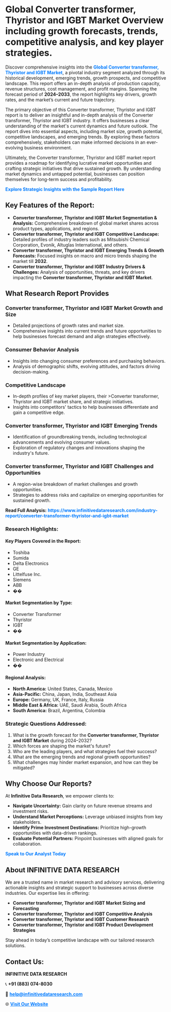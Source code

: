 <h1>Global Converter transformer, Thyristor and IGBT Market Overview including growth forecasts, trends, competitive analysis, and key player strategies.</h1>
<p>
Discover comprehensive insights into the 
<a href="https://www.infinitivedataresearch.com/industry-report/converter-transformer-thyristor-and-igbt-market" rel="dofollow" style="color: #007BFF; text-decoration: none;"><strong>Global Converter transformer, Thyristor and IGBT Market</strong></a>, a pivotal industry segment analyzed through its historical development, emerging trends, growth prospects, and competitive landscape. This report offers an in-depth analysis of production capacity, revenue structures, cost management, and profit margins. Spanning the forecast period of <strong>2024–2033</strong>, the report highlights key drivers, growth rates, and the market’s current and future trajectory.
</p>
<p>
The primary objective of this Converter transformer, Thyristor and IGBT report is to deliver an insightful and in-depth analysis of the Converter transformer, Thyristor and IGBT industry. It offers businesses a clear understanding of the market's current dynamics and future outlook. The report dives into essential aspects, including market size, growth potential, competitive landscapes, and emerging trends. By exploring these factors comprehensively, stakeholders can make informed decisions in an ever-evolving business environment.
</p>
<p>
Ultimately, the Converter transformer, Thyristor and IGBT market report provides a roadmap for identifying lucrative market opportunities and crafting strategic initiatives that drive sustained growth. By understanding market dynamics and untapped potential, businesses can position themselves for long-term success and profitability.
</p>
<p>
<a href="https://www.infinitivedataresearch.com/request-sample/reportId=108176" style="color: #007BFF; text-decoration: none;"><strong>Explore Strategic Insights with the Sample Report Here</strong></a>
</p>

<h2>Key Features of the Report:</h2>
<ul>
<li><strong>Converter transformer, Thyristor and IGBT Market Segmentation & Analysis:</strong> Comprehensive breakdown of global market shares across product types, applications, and regions.</li>
<li><strong>Converter transformer, Thyristor and IGBT Competitive Landscape:</strong> Detailed profiles of industry leaders such as Mitsubishi Chemical Corporation, Evonik, Altuglas International, and others.</li>
<li><strong>Converter transformer, Thyristor and IGBT Emerging Trends & Growth Forecasts:</strong> Focused insights on macro and micro trends shaping the market till <strong>2032</strong>.</li>
<li><strong>Converter transformer, Thyristor and IGBT Industry Drivers & Challenges:</strong> Analysis of opportunities, threats, and key drivers impacting the <strong>Converter transformer, Thyristor and IGBT Market</strong>.</li>
</ul>

<h2>What Research Report Provides</h2>
<h3>Converter transformer, Thyristor and IGBT Market Growth and Size</h3>
<ul>
<li>Detailed projections of growth rates and market size.</li>
<li>Comprehensive insights into current trends and future opportunities to help businesses forecast demand and align strategies effectively.</li>
</ul>

<h3>Consumer Behavior Analysis</h3>
<ul>
<li>Insights into changing consumer preferences and purchasing behaviors.</li>
<li>Analysis of demographic shifts, evolving attitudes, and factors driving decision-making.</li>
</ul>

<h3>Competitive Landscape</h3>
<ul>
<li>In-depth profiles of key market players, their >Converter transformer, Thyristor and IGBT market share, and strategic initiatives.</li>
<li>Insights into competitors' tactics to help businesses differentiate and gain a competitive edge.</li>
</ul>

<h3>Converter transformer, Thyristor and IGBT Emerging Trends</h3>
<ul>
<li>Identification of groundbreaking trends, including technological advancements and evolving consumer values.</li>
<li>Exploration of regulatory changes and innovations shaping the industry's future.</li>
</ul>

<h3>Converter transformer, Thyristor and IGBT Challenges and Opportunities</h3>
<ul>
<li>A region-wise breakdown of market challenges and growth opportunities.</li>
<li>Strategies to address risks and capitalize on emerging opportunities for sustained growth.</li>
</ul>
<p><strong>Read Full Analysis:</strong> <a href="https://www.infinitivedataresearch.com/industry-report/converter-transformer-thyristor-and-igbt-market" rel="dofollow" style="color: #007BFF; text-decoration: none;"><strong>https://www.infinitivedataresearch.com/industry-report/converter-transformer-thyristor-and-igbt-market</strong></a></p>
<h3>Research Highlights:</h3>
<h4>Key Players Covered in the Report:</h4>
<ul><li>Toshiba</li><li>Sumida</li><li>Delta Electronics</li><li>GE</li><li>Littelfuse Inc.</li><li>Siemens</li><li>ABB</li><li>��</li></ul>
<h4>Market Segmentation by Type:</h4>
<ul><li>Converter Transformer</li><li>Thyristor</li><li>IGBT</li><li>��</li></ul>
<h4>Market Segmentation by Application:</h4>
<ul><li>Power Industry</li><li>Electronic and Electrical</li><li>��</li></ul>

<h4>Regional Analysis:</h4>
<ul>
<li><strong>North America:</strong> United States, Canada, Mexico</li>
<li><strong>Asia-Pacific:</strong> China, Japan, India, Southeast Asia</li>
<li><strong>Europe:</strong> Germany, UK, France, Italy, Russia</li>
<li><strong>Middle East & Africa:</strong> UAE, Saudi Arabia, South Africa</li>
<li><strong>South America:</strong> Brazil, Argentina, Colombia</li>
</ul>

<h3>Strategic Questions Addressed:</h3>
<ol>
<li>What is the growth forecast for the <strong>Converter transformer, Thyristor and IGBT Market</strong> during 2024–2032?</li>
<li>Which forces are shaping the market's future?</li>
<li>Who are the leading players, and what strategies fuel their success?</li>
<li>What are the emerging trends and regional growth opportunities?</li>
<li>What challenges may hinder market expansion, and how can they be mitigated?</li>
</ol>

<h2>Why Choose Our Reports?</h2>
<p>At <strong>Infinitive Data Research</strong>, we empower clients to:</p>
<ul>
<li><strong>Navigate Uncertainty:</strong> Gain clarity on future revenue streams and investment risks.</li>
<li><strong>Understand Market Perceptions:</strong> Leverage unbiased insights from key stakeholders.</li>
<li><strong>Identify Prime Investment Destinations:</strong> Prioritize high-growth opportunities with data-driven rankings.</li>
<li><strong>Evaluate Potential Partners:</strong> Pinpoint businesses with aligned goals for collaboration.</li>
</ul>
<p><a href="https://www.infinitivedataresearch.com/industry-report/converter-transformer-thyristor-and-igbt-market" rel="dofollow" style="color: #007BFF; text-decoration: none;"><strong>Speak to Our Analyst Today</strong></a></p>

<h2>About INFINITIVE DATA RESEARCH</h2>
<p>We are a trusted name in market research and advisory services, delivering actionable insights and strategic support to businesses across diverse industries. Our expertise lies in offering:</p>
<ul>
<li><strong>Converter transformer, Thyristor and IGBT Market Sizing and Forecasting</strong></li>
<li><strong>Converter transformer, Thyristor and IGBT Competitive Analysis</strong></li>
<li><strong>Converter transformer, Thyristor and IGBT Customer Research</strong></li>
<li><strong>Converter transformer, Thyristor and IGBT Product Development Strategies</strong></li>
</ul>
<p>Stay ahead in today’s competitive landscape with our tailored research solutions.</p>

<h2>Contact Us:</h2>
<p><strong>INFINITIVE DATA RESEARCH</strong></p>
<p>📞 <strong>+91 (883) 074-8030</strong></p>
<p>📧 <strong><a href="mailto:help@infinitivedataresearch.com" style="color: #007BFF;">help@infinitivedataresearch.com</a></strong></p>
<p>🌐 <strong><a href="https://www.infinitivedataresearch.com" rel="dofollow" style="color: #007BFF;">Visit Our Website</a></strong></p>